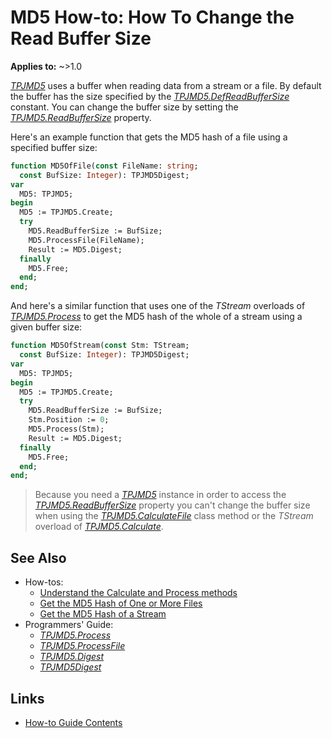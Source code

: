 # MD5 How-to: How To Change the Read Buffer Size

**Applies to:** ~>1.0

[_TPJMD5_](../API/TPJMD5.md) uses a buffer when reading data from a stream or a file. By default the buffer has the size specified by the [_TPJMD5.DefReadBufferSize_](../API/TPJMD5-DefReadBufferSize.md) constant. You can change the buffer size by setting the [_TPJMD5.ReadBufferSize_](../API/TPJMD5-ReadBufferSize.md) property.

Here's an example function that gets the MD5 hash of a file using a specified buffer size:

```pascal
function MD5OfFile(const FileName: string;
  const BufSize: Integer): TPJMD5Digest;
var
  MD5: TPJMD5;
begin
  MD5 := TPJMD5.Create;
  try
    MD5.ReadBufferSize := BufSize;
    MD5.ProcessFile(FileName);
    Result := MD5.Digest;
  finally
    MD5.Free;
  end;
end;
```

And here's a similar function that uses one of the _TStream_ overloads of [_TPJMD5.Process_](../API/TPJMD5-Process.md#tstream-versions) to get the MD5 hash of the whole of a stream using a given buffer size:

```pascal
function MD5OfStream(const Stm: TStream;
  const BufSize: Integer): TPJMD5Digest;
var
  MD5: TPJMD5;
begin
  MD5 := TPJMD5.Create;
  try
    MD5.ReadBufferSize := BufSize;
    Stm.Position := 0;
    MD5.Process(Stm);
    Result := MD5.Digest;
  finally
    MD5.Free;
  end;
end;
```

> Because you need a [_TPJMD5_](../API/TPJMD5.md) instance in order to access the [_TPJMD5.ReadBufferSize_](../API/TPJMD5-ReadBufferSize.md) property you can't change the buffer size when using the [_TPJMD5.CalculateFile_](../API/TPJMD5-CalculateFile.md) class method or the _TStream_ overload of [_TPJMD5.Calculate_](../API/TPJMD5-Calculate.md#tstream-versions).

## See Also

* How-tos:
  * [Understand the Calculate and Process methods](./UseCalculateAndProcess.md)
  * [Get the MD5 Hash of One or More Files](./HashFile.md)
  * [Get the MD5 Hash of a Stream](./HashStream.md)
* Programmers' Guide:
  * [_TPJMD5.Process_](../API/TPJMD5-Process.md)
  * [_TPJMD5.ProcessFile_](../API/TPJMD5-ProcessFile.md)
  * [_TPJMD5.Digest_](../API/TPJMD5-Digest.md)
  * [_TPJMD5Digest_](../API/TPJMD5Digest.md)

## Links

* [How-to Guide Contents](../HowTo.md)
